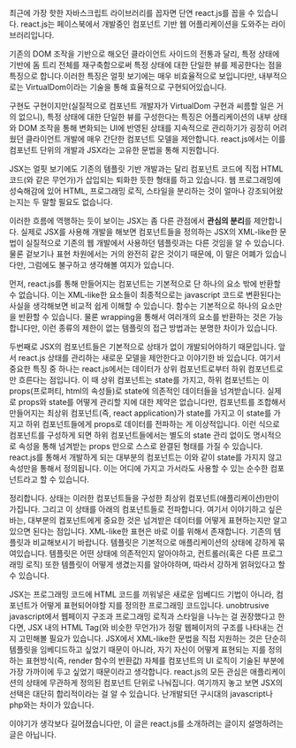 최근에 가장 핫한 자바스크립트 라이브러리를 꼽자면 단연 react.js를 꼽을 수 있습니다. react.js는 페이스북에서 개발중인 컴포넌트 기반 웹 어플리케이션을 도와주는 라이브러리입니다.

기존의 DOM 조작을 기반으로 해오던 클라이언트 사이드의 전통과 달리, 특정 상태에 기반에 돔 트리 전체를 재구축함으로써 특정 상태에 대한 단일한 뷰를 제공한다는 점을 특징으로 합니다.이러한 특징은 얼핏 보기에는 매우 비효율적으로 보입니다만, 내부적으로는 VirtualDom이라는 기술을 통해 효율적으로 구현되어있습니다.

구현도 구현이지만(실질적으로 컴포넌트 개발자가 VirtualDom 구현과 씨름할 일은 거의 없으니), 특정 상태에 대한 단일한 뷰를 구성한다는 특징은 어플리케이션의 내부 상태와 DOM 조작을 통해 변화되는 UI에 반영된 상태를 지속적으로 관리하기가 굉장히 어려웠던 클라이언트 개발에 매우 간단한 컴포넌트 모델을 제안합니다. react.js에서는 이를 컴포넌트 단위의 개발과 JSX라는 고유한 문법을 통해 지원합니다.

JSX는 얼핏 보기에도 기존의 템플릿 기반 개발과는 달리 컴포넌트 코드에 직접 HTML 코드(와 같은 무언가)가 삽입되는 퇴화한 듯한 형태를 하고 있습니다. 웹 프로그래밍에 성숙해감에 있어 HTML, 프로그래밍 로직, 스타일을 분리하는 것이 얼마나 강조되어왔는지는 두 말할 필요도 없습니다.

이러한 흐름에 역행하는 듯이 보이는 JSX는 좀 다른 관점에서 **관심의 분리**를 제안합니다. 실제로 JSX를 사용해 개발을 해보면 컴포넌트들을 정의하는 JSX의 XML-like한 문법이 실질적으로 기존의 웹 개발에서 사용하던 템플릿과는 다른 것임을 알 수 있습니다. 물론 겉보기나 표현 차원에서는 거의 완전히 같은 것이기 때문에, 이 말은 어폐가 있습니다만, 그럼에도 불구하고 생각해볼 여지가 있습니다.

먼저, react.js를 통해 만들어지는 컴포넌트는 기본적으로 단 하나의 요소 밖에 반환할 수 없습니다. 이는 XML-like한 요소들이 최종적으로는 javascript 코드로 변환된다는 사실을 생각해보면 비교적 쉽게 이해할 수 있습니다. 함수는 기본적으로 하나의 요소만을 반환할 수 있습니다. 물론 wrapping을 통해서 여러개의 요소를 반환하는 것은 가능합니다만, 이런 종류의 제한이 없는 템플릿의 접근 방법과는 분명한 차이가 있습니다.

두번째로 JSX의 컴포넌트들은 기본적으로 상태가 없이 개발되어야하기 때문입니다. 앞서 react.js 상태를 관리하는 새로운 모델을 제안한다고 이야기한 바 있습니다. 여기서 중요한 특징 중 하나는 react.js에서는 데이터가 상위 컴포넌트로부터 하위 컴포넌트로만 흐른다는 점입니다. 이 때 상위 컴포넌트는 state를 가지고, 하위 컴포넌트는 이 props(프로퍼티, html의 속성들)로 state에 의존적인 데이터들을 넘겨받습니다. 실제로 props와 state를 어떻게 관리할 지에 대한 제약은 없습니다만, 컴포넌트를 조합해서 만들어지는 최상위 컴포넌트(즉, react application)가 state를 가지고 이 state를 가지고 하위 컴포넌트들에게 props로 데이터를 전파하는 게 이상적입니다. 이런 식으로 컴포넌트를 구성하게 되면 하위 컴포넌트들에서는 별도의 state 관리 없이도 명시적으로 속성을 통해 넘겨받는 props 만으로 스스로 완결된 형태를 가질 수 있습니다. react.js를 통해서 개발하게 되는 대부분의 컴포넌트는 이와 같이 state를 가지지 않고 속성만을 통해서 정의됩니다. 이는 어디에 가지고 가서라도 사용할 수 있는 순수한 컴포넌트라고 할 수 있습니다.

정리합니다. 상태는 이러한 컴포넌트들을 구성한 최상위 컴포넌트(애플리케이션)만이 가집니다. 그리고 이 상태를 아래의 컴포넌트들로 전파합니다. 여기서 이야기하고 싶은 바는, 대부분의 컴포넌트에게 중요한 것은 넘겨받은 데이터를 어떻게 표현하는지만 알고 있으면 된다는 점입니다. XML-like한 표현은 바로 이를 위해서 존재합니다. 기존의 템플릿과 비교해보시기 바랍니다. 템플릿은 기본적으로 애플리케이션의 상태에 강하게 묶여있습니다. 템플릿은 어떤 상태에 의존적인지 알아야하고, 컨트롤러(혹은 다른 프로그래밍 로직) 또한 템플릿이 어떻게 생겼는지를 알아야하며, 따라서 강하게 얽혀있다고 할 수 있습니다.

JSX는 프로그래밍 코드에 HTML 코드를 끼워넣은 새로운 임베디드 기법이 아니라, 컴포넌트가 어떻게 표현되어야할 지를 정의한 프로그래밍 코드입니다. unobtrusive javascript에서 웹페이지 구조과 프로그래밍 로직과 스타일을 나누는 걸 권장했다고 한다면, JSX 내의 HTML Tag(와 비슷한 무언가)가 정말 웹페이저의 구조를 나타내는 건지 고민해볼 필요가 있습니다. JSX에서 XML-like한 문법을 직접 지원하는 것은 단순히 템플릿을 임베디드하고 싶었기 때문이 아니라, 자기 자신이 어떻게 표현되는 지를 정의하는 표현방식(즉, render 함수의 반환값) 자체를 컴포넌트의 UI 로직이 기술된 부분에 가장 가까이에 두고 싶었기 때문이라고 생각합니다. react.js의 모든 관심은 애플리케이션의 상태에 무관하게 정의된 컴포넌트 단위로 나눠집니다. 여기까지 놓고 보면 JSX의 선택은 대단히 합리적이라는 걸 알 수 있습니다. 난개발되던 구시대의 javascript나 php와는 차이가 있습니다.

이야기가 생각보다 길어졌습니다만, 이 글은 react.js를 소개하려는 글이지 설명하려는 글은 아닙니다.












































